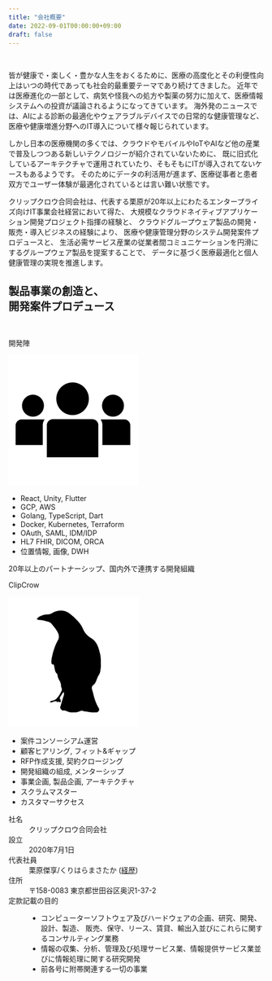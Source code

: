 ```yaml
---
title: "会社概要"
date: 2022-09-01T00:00:00+09:00
draft: false
---
```


<div class="innerblock company">

<div class="logo"><img srcset="cc-logo-v.png 600w,cc-logo-h.png" alt=""></div>

皆が健康で・楽しく・豊かな人生をおくるために、医療の高度化とその利便性向上はいつの時代であっても社会的最重要テーマであり続けてきました。
近年では医療進化の一部として、病気や怪我への処方や製薬の努力に加えて、医療情報システムへの投資が議論されるようになってきています。
海外発のニュースでは、AIによる診断の最適化やウェアラブルデバイスでの日常的な健康管理など、医療や健康増進分野へのIT導入について様々報じられています。

しかし日本の医療機関の多くでは、クラウドやモバイルやIoTやAIなど他の産業で普及しつつある新しいテクノロジーが紹介されていないために、
既に旧式化しているアーキテクチャで運用されていたり、そもそもにITが導入されてないケースもあるようです。
そのためにデータの利活用が進まず、医療従事者と患者双方でユーザー体験が最適化されているとは言い難い状態です。

クリップクロウ合同会社は、代表する栗原が20年以上にわたるエンタープライズ向けIT事業会社経営において得た、
大規模なクラウドネイティブアプリケーション開発プロジェクト指揮の経験と、
クラウドグループウェア製品の開発・販売・導入ビジネスの経験により、
医療や健康管理分野のシステム開発案件プロデュースと、
生活必需サービス産業の従業者間コミュニケーションを円滑にするグループウェア製品を提案することで、
データに基づく医療最適化と個人健康管理の実現を推進します。

<section class="business">
    <h2>製品事業の創造と、<br>開発案件プロデュース</h2>
    <div class="business-diagram">
      <img srcset="business-image-sp.svg 600w,business-image-pc.svg" alt="">
    </div>
    <div class="teams">
      <div class="teambox team-dev">
        <p class="teamname">開発陣</p>
        <div class="inner">
          <div class="image"><img src="team-dev.png" alt=""></div>
          <ul>
            <li>React, Unity, Flutter</li>
            <li>GCP, AWS</li>
            <li>Golang, TypeScript, Dart</li>
            <li>Docker, Kubernetes, Terraform</li>
            <li>OAuth, SAML, IDM/IDP</li>
            <li>HL7 FHIR, DICOM, ORCA</li>
            <li>位置情報, 画像, DWH</li>
          </ul>
        </div>
        <p class="note">20年以上のパートナーシップ、国内外で連携する開発組織</p>
      </div>
      <div class="teambox team-cc">
        <p class="teamname">ClipCrow</p>
        <div class="inner">
          <div class="image"><img src="team-cc.png" alt=""></div>
          <ul>
            <li>案件コンソーシアム運営</li>
            <li>顧客ヒアリング, フィット&ギャップ</li>
            <li>RFP作成支援, 契約クロージング</li>
            <li>開発組織の組成, メンターシップ</li>
            <li>事業企画, 製品企画, アーキテクチャ</li>
            <li>スクラムマスター</li>
            <li>カスタマーサクセス</li>
          </ul>
        </div>
      </div>
    </div>
  </section>

<section class="enclose">
    <dl>
      <dt>社名</dt>
      <dd>クリップクロウ合同会社</dd>
      <dt>設立</dt>
      <dd>2020年7月1日</dd>
      <dt>代表社員</dt>
      <dd>栗原傑享/くりはらまさたか
        <span>(<a href="../background/">経歴</a>)</span>
      </dd>
      <dt>住所</dt>
      <dd>〒158-0083 東京都世田谷区奥沢1-37-2</dd>
      <dt>定款記載の目的</dt>
      <dd>
        <ul class="no-bullet">
          <li>コンピューターソフトウェア及びハードウェアの企画、研究、開発、設計、製造、 販売、保守、リース、賃貸、輸出入並びにこれらに関するコンサルティング業務</li>
          <li>情報の収集、分析、管理及び処理サービス業、情報提供サービス業並びに情報処理に関する研究開発</li>
          <li>前各号に附帯関連する一切の事業</li>
        </ul>
      </dd>
    </dl>

</section>

</div>
